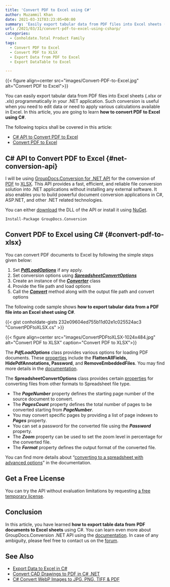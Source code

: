 ```yaml
---
title: 'Convert PDF to Excel using C#'
author: Muzammil Khan
date: 2021-03-31T03:23:05+00:00
summary: 'Easily export tabular data from PDF files into Excel sheets (.xlsx or .xls) programmatically in your .NET application. In this article, you are going to learn **how to convert PDF to Excel using C#**. '
url: /2021/03/31/convert-pdf-to-excel-using-csharp/
categories:
  - Conholdate.Total Product Family
tags:
  - Convert PDF to Excel
  - Convert PDF to XLSX
  - Export Data from PDF to Excel
  - Export DataTable to Excel

---
```



{{< figure align=center src="images/Convert-PDF-to-Excel.jpg" alt="Convert PDF to Excel">}}
 

You can easily export tabular data from PDF files into Excel sheets (_.xlsx_ or _.xls_) programmatically in your .NET application. Such conversion is useful when you need to edit data or need to apply various calculations available in Excel. In this article, you are going to learn **how to convert PDF to Excel using C#**.

The following topics shall be covered in this article:

  * [C# API to Convert PDF to Excel][2]
  * [Convert PDF to Excel][3]

## C# API to Convert PDF to Excel {#net-conversion-api}

I will be using [GroupDocs.Conversion for .NET API][4] for the conversion of [PDF][5] to [XLSX][6]. This API provides a fast, efficient, and reliable file conversion solution into .NET applications without installing any external software. It also enables you to build powerful document conversion applications in C#, ASP.NET, and other .NET related technologies.

You can either [download][7] the DLL of the API or install it using [NuGet][8].

```
Install-Package GroupDocs.Conversion
```

## Convert PDF to Excel using C# {#convert-pdf-to-xlsx}

You can convert PDF documents to Excel by following the simple steps given below:

  1. Set _**[PdfLoadOptions][9]**_ if any apply.
  2. Set conversion options using _**[SpreadsheetConvertOptions][10]**_
  3. Create an instance of the _**[Converter][11]**_ class
  4. Provide the file path and load options
  5. Call the _**[Convert][12]**_ method along with the output file path and convert options

The following code sample shows **how to export tabular data from a PDF file into an Excel sheet using C#**.

{{< gist conholdate-gists 232e09604ed755b11d02e1c025524ac3 "ConvertPDFtoXLSX.cs" >}}

{{< figure align=center src="images/ConvertPDFtoXLSX-1024x484.jpg" alt="Convert PDF to XLSX" caption="Convert PDF to XLSX">}}
 

The **_PdfLoadOptions_** class provides various options for loading PDF documents. These [properties][14] include the **FlattenAllFields, HidePdfAnnotations, Password**, and **RemoveEmbeddedFiles**. You may find more details in the [documentation][15].

The **SpreadsheetConvertOptions** class provides certain [properties][16] for converting files from other formats to Spreadsheet file type. 

  * The **_PageNumber_** property defines the starting page number of the source document to convert. 
  * The **_PagesCount_** property defines the total number of pages to be converted starting from **_PageNumber_**. 
  * You may convert specific pages by providing a list of page indexes to **_Pages_** property. 
  * You can set a password for the converted file using the **_Password_** property. 
  * The **_Zoom_** property can be used to set the zoom level in percentage for the converted file. 
  * The **_Format_** property defines the output format of the converted file. 

You can find more details about &#8220;[converting to a spreadsheet with advanced options][17]&#8221; in the documentation.

## Get a Free License

You can try the API without evaluation limitations by requesting [a free temporary license][18].

## Conclusion

In this article, you have learned **how to export table data from** **PDF documents to Excel sheets** using C#. You can learn even more about GroupDocs.Conversion .NET API using the [documentation][19]. In case of any ambiguity, please feel free to contact us on the [forum][20].

## See Also

  * [Export Data to Excel in C#][21]
  * [Convert CAD Drawings to PDF in C# .NET][22]
  * [C# Convert WebP Images to JPG, PNG, TIFF & PDF][23]

 [1]: https://blog.conholdate.com/wp-content/uploads/sites/27/2021/03/Convert-PDF-to-Excel.jpg
 [2]: #net-conversion-api
 [3]: #convert-pdf-to-xlsx
 [4]: https://products.groupdocs.com/conversion/net
 [5]: https://docs.fileformat.com/pdf/
 [6]: https://docs.fileformat.com/spreadsheet/xlsx/
 [7]: https://downloads.groupdocs.com/conversion/net
 [8]: https://www.nuget.org/packages/GroupDocs.Conversion
 [9]: https://apireference.groupdocs.com/conversion/net/groupdocs.conversion.options.load/pdfloadoptions
 [10]: https://apireference.groupdocs.com/conversion/net/groupdocs.conversion.options.convert/spreadsheetconvertoptions
 [11]: https://apireference.groupdocs.com/conversion/net/groupdocs.conversion/converter
 [12]: https://apireference.groupdocs.com/conversion/net/groupdocs.conversion.converter/convert/methods/16
 [13]: https://blog.conholdate.com/wp-content/uploads/sites/27/2021/03/ConvertPDFtoXLSX.jpg
 [14]: https://apireference.groupdocs.com/conversion/net/groupdocs.conversion.options.load/pdfloadoptions/properties/index
 [15]: https://docs.groupdocs.com/conversion/net/load-pdf-document-with-options/
 [16]: https://apireference.groupdocs.com/conversion/net/groupdocs.conversion.options.convert/spreadsheetconvertoptions/properties/index
 [17]: https://docs.groupdocs.com/conversion/net/convert-to-spreadsheet-with-advanced-options/
 [18]: https://purchase.groupdocs.com/temporary-license
 [19]: https://docs.groupdocs.com/conversion/net/
 [20]: https://forum.groupdocs.com/c/conversion/11
 [21]: https://blog.conholdate.com/2020/08/10/export-data-to-excel-in-csharp/
 [22]: https://blog.groupdocs.com/2020/11/08/convert-cad-drawings-to-pdf-in-csharp/
 [23]: https://blog.groupdocs.com/2020/06/30/convert-webp-to-jpg-png-tiff-and-pdf-in-csharp/







